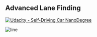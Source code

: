 ## Advanced Lane Finding
[![Udacity - Self-Driving Car NanoDegree](https://s3.amazonaws.com/udacity-sdc/github/shield-carnd.svg)](http://www.udacity.com/drive)

![line](https://media.giphy.com/media/xV8EP1CLb5bK836Ru4/giphy.gif)